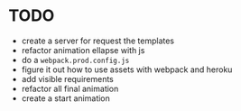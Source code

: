 # TODO
- create a server for request the templates
- refactor animation ellapse with js
- do a `webpack.prod.config.js`
- figure it out how to use assets with webpack and heroku
- add visible requirements
- refactor all final animation
- create a start animation
